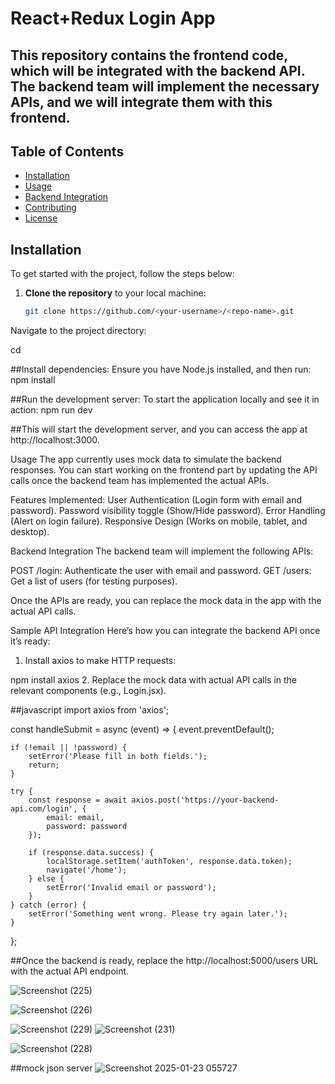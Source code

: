 # React+Redux Login App

## This repository contains the frontend code, which will be integrated with the backend API. The backend team will implement the necessary APIs, and we will integrate them with this frontend.

## Table of Contents
- [Installation](#installation)
- [Usage](#usage)
- [Backend Integration](#backend-integration)
- [Contributing](#contributing)
- [License](#license)

## Installation

To get started with the project, follow the steps below:

1. **Clone the repository** to your local machine:
   ```bash
   git clone https://github.com/<your-username>/<repo-name>.git
Navigate to the project directory:

cd <repo-name>

##Install dependencies: Ensure you have Node.js installed, and then run:
npm install

##Run the development server: To start the application locally and see it in action:
npm run dev

##This will start the development server, and you can access the app at http://localhost:3000.

Usage
The app currently uses mock data to simulate the backend responses. You can start working on the frontend part by updating the API calls once the backend team has implemented the actual APIs.

Features Implemented:
User Authentication (Login form with email and password).
Password visibility toggle (Show/Hide password).
Error Handling (Alert on login failure).
Responsive Design (Works on mobile, tablet, and desktop).

Backend Integration
The backend team will implement the following APIs:

POST /login: Authenticate the user with email and password.
GET /users: Get a list of users (for testing purposes).

Once the APIs are ready, you can replace the mock data in the app with the actual API calls.

Sample API Integration
Here’s how you can integrate the backend API once it’s ready:

1. Install axios to make HTTP requests:

npm install axios
2. Replace the mock data with actual API calls in the relevant components (e.g., Login.jsx).

##javascript
import axios from 'axios';

const handleSubmit = async (event) => {
    event.preventDefault();

    if (!email || !password) {
        setError('Please fill in both fields.');
        return;
    }

    try {
        const response = await axios.post('https://your-backend-api.com/login', {
            email: email,
            password: password
        });

        if (response.data.success) {
            localStorage.setItem('authToken', response.data.token);
            navigate('/home');
        } else {
            setError('Invalid email or password');
        }
    } catch (error) {
        setError('Something went wrong. Please try again later.');
    }
};

##Once the backend is ready, replace the http://localhost:5000/users URL with the actual API endpoint.


![Screenshot (225)](https://github.com/user-attachments/assets/1753cfaa-a722-436d-8d25-16dd2c737559)

![Screenshot (226)](https://github.com/user-attachments/assets/72fe8851-4078-49cb-8d83-25c1113c4e3a)

![Screenshot (229)](https://github.com/user-attachments/assets/e3c868b4-431b-40a9-beed-8309ca58834d)
![Screenshot (231)](https://github.com/user-attachments/assets/919079d6-f0d7-4e15-bed3-5c0eb27a517d)

![Screenshot (228)](https://github.com/user-attachments/assets/b4856de2-30d2-4a93-893f-25b6c79859f4)


##mock json server
![Screenshot 2025-01-23 055727](https://github.com/user-attachments/assets/4309d668-544a-4da1-9921-a445fb33a614)
